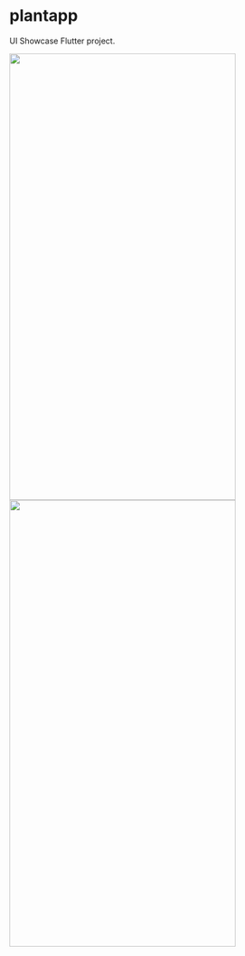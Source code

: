 # plantapp

UI Showcase Flutter project.

<img src="https://user-images.githubusercontent.com/85874575/125195938-909a1480-e275-11eb-9b94-88ad2e22ad32.gif" width="400" height="790"> <img src="https://user-images.githubusercontent.com/85874575/125195985-bde6c280-e275-11eb-83d9-78d1d30e40b3.gif" width="400" height="790">
